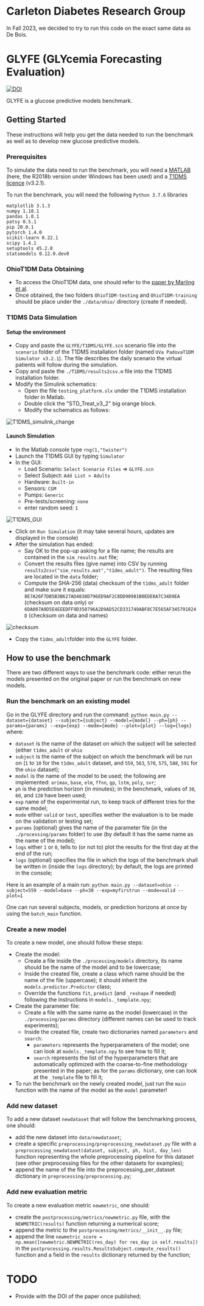 # Carleton Diabetes Research Group

In Fall 2023, we decided to try to run this code on the exact same data as De Bois.

# GLYFE (GLYcemia Forecasting Evaluation)

[![DOI](https://zenodo.org/badge/184261006.svg)](https://zenodo.org/badge/latestdoi/184261006)

GLYFE is a glucose predictive models benchmark.

## Getting Started

These instructions will help you get the data needed to run the benchmark as well as to develop new glucose predictive models.

### Prerequisites

To simulate the data need to run the benchmark, you will need a [MATLAB](https://fr.mathworks.com/products/matlab.html) (here, the R2018b version under Windows has been used) and a [T1DMS licence](https://tegvirginia.com/software/t1dms/) (v3.2.1).

To run the benchmark, you will need the following ```Python 3.7.6``` libraries
```
matplotlib 3.1.3
numpy 1.18.1
pandas 1.0.1
patsy 0.5.1
pip 20.0.1
pytorch 1.4.0
scikit-learn 0.22.1
scipy 1.4.1
setuptools 45.2.0
statsmodels 0.12.0.dev0
```

### OhioT1DM Data Obtaining

* To access the OhioT1DM data, one should refer to the [paper by Marling et al](http://ceur-ws.org/Vol-2148/paper09.pdf).
* Once obtained, the two folders ```OhioT1DM-testing``` and ```OhioT1DM-training``` should be place under the ```./data/ohio/``` directory (create if needed).

### T1DMS Data Simulation

#### Setup the environment

* Copy and paste the ```GLYFE/T1DMS/GLYFE.scn``` scenario file into the ```scenario``` folder of the T1DMS installation folder (named ```UVa PadovaT1DM Simulator v3.2.1```). The file describes the daily scenario the virtual patients will follow during the simulation.
* Copy and paste the ```./T1DMS/results2csv.m``` file into the T1DMS installation folder.
* Modify the Simulink schematics:
  * Open the file ```testing_platform.slx``` under the T1DMS installation folder in Matlab.
  * Double click the "STD_Treat_v3_2" big orange block.
  * Modify the schematics as follows:
  
![T1DMS_simulink_change](_T1DMS/simulink_schematics_change.png)

#### Launch Simulation

* In the Matlab console type ```rng(1,"twister")```
* Launch the T1DMS GUI by typing ```Simulator```
* In the GUI:
  * Load Scenario: ```Select Scenario Files``` => ```GLYFE.scn```
  * Select Subject: ```Add List > Adults ``` <!--and then ```Remove List > Averages```-->
  * Hardware: ```Built-in```
   * Sensors: ```CGM```
   * Pumps: ```Generic```
  * Pre-tests/screening: ```none```
  * enter random seed: ```1```
  
![T1DMS_GUI](_T1DMS/GUI.png)

* Click on ```Run Simulation``` (it may take several hours, updates are displayed in the console)
* After the simulation has ended:
  * Say OK to the pop-up asking for a file name; the results are contained in the ```sim_results.mat``` file;
  * Convert the results files (give name) into CSV by running ```results2csv("sim_results.mat","t1dms_adult")```. The resulting files are located in the ```data``` folder;
  * Compute the SHA-256 (data) checksum of the ```t1dms_adult``` folder and make sure it equals: ```8E7A26F7DB5B3B627AD4838D796ED9AF2C8DD90981B0EDE8A7C34D9EA``` (checksum on data only) or ```6DA007A0D5E4EEEDFF9D350796A2D9AD52CD331749ABF8C7E565AF345791824D``` (checksum on data and names)
  
![checksum](_T1DMS/checksum.png)

 * Copy the ```t1dms_adult```folder into the ```GLYFE``` folder.

## How to use the benchmark

There are two different ways to use the benchmark code: either rerun the models presented on the original paper or run the benchmark on new models.

### Run the benchmark on an existing model

Go in the GLYFE directory and run the command: ```python main.py --dataset={dataset} --subject={subject} --model={model} --ph={ph} --params={params} --exp={exp} --mode={mode} --plot={plot} --log={logs}``` where:
* ```dataset``` is the name of the dataset on which the subject will be selected (either ```t1dms_adult``` or ```ohio```
* ```subject``` is the name of the subject on which the benchmark will be run on (```1``` to ```10``` for the ```t1dms_adult``` dataset, and ```559```, ```563```, ```570```, ```575```, ```588```, ```591``` for the ```ohio``` dataset);
* ```model``` is the name of the model to be used; the following are implemented: ```arimax```, ```base```, ```elm```, ```ffnn```, ```gp```, ```lstm```, ```poly```, ```svr```;
* ```ph``` is the prediction horizon (in minutes); in the benchmark, values of ```30```, ```60```, and ```120``` have been used;
* ```exp``` name of the experimental run, to keep track of different tries for the same model;
* ```mode``` either ```valid``` or ```test```, specifies wether the evaluation is to be made on the validation or testing set;
* ```params``` (optional) gives the name of the parameter file (in the ```./processing/params``` folder) to use  (by default it has the same name as the name of the model);
* ```logs``` either ```1``` or ```0```, tells to (or not to) plot the results for the first day at the end of the run;
* ```logs``` (optional) specifies the file in which the logs of the benchmark shall be written in (inside the ```logs``` directory); by default, the logs are printed in the console;

Here is an example of a main run: ```python main.py --dataset=ohio --subject=559 --model=base --ph=30 --exp=myfirstrun --mode=valid --plot=1```

One can run several subjects, models, or prediction horizons at once by using the ```batch_main``` function.

### Create a new model

To create a new model, one should follow these steps:
* Create the model:
  * Create a file inside the ```./processing/models``` directory, its name should be the name of the model and to be lowercase;
  * Inside the created file, create a class which name should be the name of the file (uppercase); it should inherit the ```models.predictor.Predictor``` class;
  * Override the functions ```fit```, ```predict``` (and ```_reshape``` if needed) following the instructions in  ```models._template.npy```;
* Create the parameter file:
  * Create a file with the same name as the model (lowercase) in the ```./processing/params``` directory (different names can be used to track experiments);
  * Inside the created file, create two dictionaries named ```parameters``` and ```search```:
    * ```parameters``` represents the hyperparameters of the model; one can look at ```models._template.npy``` to see how to fill it;
    * ```search``` represents the list of the hyperparameters that are automatically optimized with the coarse-to-fine methodology presented in the paper; as for the ```params``` dictionary, one can look at the ```_template``` file to fill it;
* To run the benchmark on the newly created model, just run the ```main``` function with the name of the model as the ```model``` parameter!

### Add new dataset

To add a new dataset ```newdataset``` that will follow the benchmarking process, one should:
* add the new dataset into ```data/newdataset```;
* create a specific ```preprocessing/preprocessing_newdataset.py``` file with a ```preprocessing_newdataset(dataset, subject, ph, hist, day_len)``` function representing the whole preprocessing pipeline for this dataset (see other preprocessing files for the other datasets for examples);
* append the name of the file into the preprocessing_per_dataset dictionary in ```preprocessing/preprocessing.py```;

### Add new evaluation metric

To create a new evaluation metric ```newmetric```, one should:
* create the ```postprocessing/metrics/newmetric.py``` file, with the ```NEWMETRIC(results)``` function returning a numerical score;
* append the metric to the ```postprocessing/metrics/__init__.py``` file;
* append the line ```newmetric_score = np.mean([newmetric.NEWMETRIC(res_day) for res_day in self.results])``` in the ```postprocessing.results.ResultsSubject.compute_results()``` function and a field in the ```results``` dictionary returned by the function;


# TODO
* Provide with the DOI of the paper once published;



